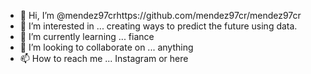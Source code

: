 - 👋 Hi, I’m @mendez97crhttps://github.com/mendez97cr/mendez97cr
- 👀 I’m interested in ... creating ways to predict the future using data.
- 🌱 I’m currently learning ... fiance
- 💞️ I’m looking to collaborate on ... anything 
- 📫 How to reach me ... Instagram or here 

<!---
mendez97cr/mendez97cr is a ✨ special ✨ repository because its `README.md` (this file) appears on your GitHub profile.
You can click the Preview link to take a look at your changes.
--->
